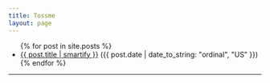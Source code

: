 ```yaml
---
title: Tossme
layout: page
---
```


<ul>
  {% for post in site.posts %}
    <li>
      <a href="{{ post.url }}">{{ post.title | smartify }}</a> ({{ post.date | date_to_string: "ordinal", "US" }})
    </li>
  {% endfor %}
</ul>

---
